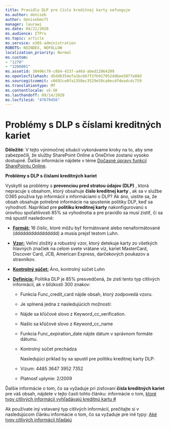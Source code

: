```yaml
---
title: Pravidlo DLP pre číslo kreditnej karty nefunguje
ms.author: deniseb
author: denisebmsft
manager: laurawi
ms.date: 04/21/2020
ms.audience: ITPro
ms.topic: article
ms.service: o365-administration
ROBOTS: NOINDEX, NOFOLLOW
localization_priority: Normal
ms.custom:
- "1270"
- "3200001"
ms.assetid: 30496c79-c8b4-4337-a46d-abed12864209
ms.openlocfilehash: d5dd6354e7a1bcbb7f2fb917952ddbee5077e88d
ms.sourcegitcommit: c6692ce0fa1358ec3529e59ca0ecdfdea4cdc759
ms.translationtype: MT
ms.contentlocale: sk-SK
ms.lasthandoff: 09/14/2020
ms.locfileid: "47679456"
---
```

# <a name="dlp-issues-with-credit-card-numbers"></a>Problémy s DLP s číslami kreditných kariet

**Dôležité**: V tejto výnimočnej situácií vykonávame kroky na to, aby sme zabezpečili, že služby SharePoint Online a OneDrive zostanú vysoko dostupné. Ďalšie informácie nájdete v téme [Dočasné úpravy funkcií SharePointu Online](https://aka.ms/ODSPAdjustments).

**Problémy s DLP s číslami kreditných kariet**

Vyskytli sa problémy s **prevenciou pred stratou údajov (DLP)** , ktorá nepracuje s obsahom, ktorý obsahuje **číslo kreditnej karty** , ak sa v službe O365 používa typ informácií s informáciami o DLP? Ak áno, uistite sa, že obsah obsahuje potrebné informácie na spustenie politiky DLP, keď sa vyhodnotí. Napríklad pre **politiku kreditnej karty** nakonfigurovanú s úrovňou spoľahlivosti 85% sa vyhodnotia a pre pravidlo sa musí zistiť, či sa má spustiť nasledovné:
  
- **[Formát:](https://docs.microsoft.com/microsoft-365/compliance/sensitive-information-type-entity-definitions#format-19)** 16 číslic, ktoré môžu byť formátované alebo nenaformátované (dddddddddddddddd) a musia prejsť testom Luhn.

- **[Vzor:](https://docs.microsoft.com/microsoft-365/compliance/sensitive-information-type-entity-definitions#pattern-19)** Veľmi zložitý a robustný vzor, ktorý detekuje karty zo všetkých hlavných značiek na celom svete vrátane víz, kariet MasterCard, Discover Card, JCB, American Express, darčekových poukazov a stravníkov.

- **[Kontrolný súčet:](https://docs.microsoft.com/microsoft-365/compliance/sensitive-information-type-entity-definitions#checksum-19)** Áno, kontrolný súčet Luhn

- **[Definícia:](https://docs.microsoft.com/microsoft-365/compliance/sensitive-information-type-entity-definitions#definition-19)** Politika DLP je 85% presvedčená, že zistí tento typ citlivých informácií, ak v blízkosti 300 znakov:

  - Funkcia Func_credit_card nájde obsah, ktorý zodpovedá vzoru.

  - Je splnená jedna z nasledujúcich možností:

  - Nájde sa kľúčové slovo z Keyword_cc_verification.

  - Našlo sa kľúčové slovo z Keyword_cc_name

  - Funkcia Func_expiration_date nájde dátum v správnom formáte dátumu.

  - Kontrolný súčet prechádza

    Nasledujúci príklad by sa spustil pre politiku kreditnej karty DLP:

  - Vízum: 4485 3647 3952 7352
  
  - Platnosť uplynie: 2/2009

Ďalšie informácie o tom, čo sa vyžaduje pri zisťovaní **čísla kreditných kariet** pre váš obsah, nájdete v tejto časti tohto článku: informácie o tom, [ktoré typy citlivých informácií vyhľadávajú kreditnú kartu #](https://docs.microsoft.com/microsoft-365/compliance/sensitive-information-type-entity-definitions#credit-card-number)
  
Ak používate iný vstavaný typ citlivých informácií, prečítajte si v nasledujúcom článku informácie o tom, čo sa vyžaduje pre iné typy: [Aké typy citlivých informácií hľadajú](https://docs.microsoft.com/microsoft-365/compliance/sensitive-information-type-entity-definitions)
  